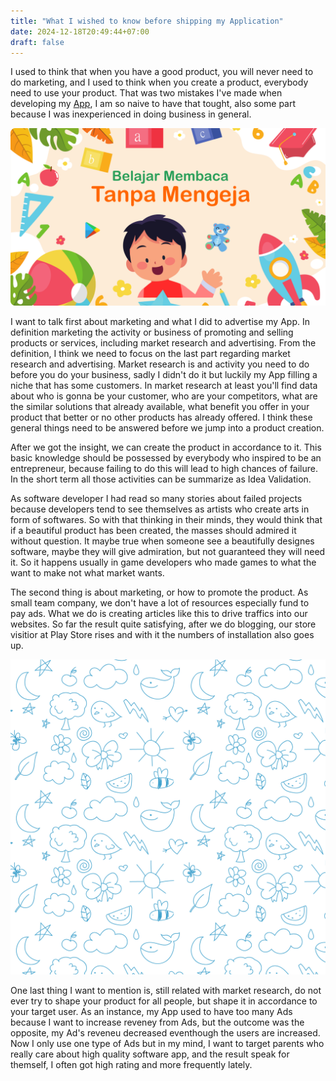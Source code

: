 ```yaml
---
title: "What I wished to know before shipping my Application"
date: 2024-12-18T20:49:44+07:00
draft: false
---
```


I used to think that when you have a good product, you will never need to do marketing, and I used to think when you create a product, everybody need to use your product. That was two mistakes I've made when developing my [App](https://play.google.com/store/apps/details?id=com.aplikasihebat.baca_app&pcampaignid=web_share), I am so naive to have that tought, also some part because I was inexperienced in doing business in general.

![app](/blog/posts/what-i-wished-to-know-before-shipping-my-application/banner_youtube.png)

I want to talk first about marketing and what I did to advertise my App. In definition marketing the activity or business of promoting and selling products or services, including market research and advertising. From the definition, I think we need to focus on the last part regarding market research and advertising. Market research is and activity you need to do before you do your business, sadly I didn't do it but luckily my App filling a niche that has some customers. In market research at least you'll find data about who is gonna be your customer, who are your competitors, what are the similar solutions that already available, what benefit you offer in your product that better or no other products has already offered. I think these general things need to be answered before we jump into a product creation.

After we got the insight, we can create the product in accordance to it. This basic knowledge should be possessed by everybody who inspired to be an entrepreneur, because failing to do this will lead to high chances of failure. In the short term all those activities can be summarize as Idea Validation.

As software developer I had read so many stories about failed projects because developers tend to see themselves as artists who create arts in form of softwares. So with that thinking in their minds, they would think that if a beautiful product has been created, the masses should admired it without question. It maybe true when someone see a beautifully designes software, maybe they will give admiration, but not guaranteed they will need it. So it happens usually in game developers who made games to what the want to make not what market wants.

The second thing is about marketing, or how to promote the product. As small team company, we don't have a lot of resources especially fund to pay ads. What we do is creating articles like this to drive traffics into our websites. So far the result quite satisfying, after we do blogging, our store visitior at Play Store rises and with it the numbers of installation also goes up.

![happy](/blog/posts/what-i-wished-to-know-before-shipping-my-application/happy.jpg)

One last thing I want to mention is, still related with market research, do not ever try to shape your product for all people, but shape it in accordance to your target user. As an instance, my App used to have too many Ads because I want to increase reveney from Ads, but the outcome was the opposite, my Ad's reveneu decreased eventhough the users are increased. Now I only use one type of Ads but in my mind, I want to target parents who really care about high quality software app, and the result speak for themself, I often got high rating and more frequently lately.
